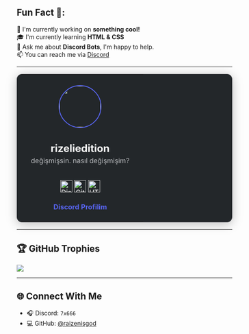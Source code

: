 ## Fun Fact 🎈:

🚀 I'm currently working on **something cool!**  
🎓 I'm currently learning **HTML & CSS**  
🤖 Ask me about **Discord Bots**, I'm happy to help.  
📫 You can reach me via [Discord](https://discord.com/users/355473219450437642)

---

<div align="center">
  <table style="border-radius: 12px; border: 1px solid #2f3136; background: #23272a; color: #fff; box-shadow: 0 4px 24px #0004;">
    <tr>
      <td style="padding: 24px 32px; text-align: center;">
        <img src="https://cdn.discordapp.com/avatars/355473219450437642/634ca5f51a9eb95daa9de7b5ef6fa2fd.png?size=128" width="96" style="border-radius: 50%; border: 2px solid #5865f2;">
        <h2 style="margin-bottom: 0;">rizeliedition</h2>
        <p style="margin-top: 4px; color: #b9bbbe;">değişmişsin. nasıl değişmişim?</p>
        <br>
        <!-- Rozetler -->
        <img src="https://cdn.jsdelivr.net/gh/edent/SuperTinyIcons/images/svg/discord.svg" width="28" title="Discord">
        <img src="https://cdn.jsdelivr.net/gh/edent/SuperTinyIcons/images/svg/github.svg" width="28" title="GitHub">
        <img src="https://cdn.jsdelivr.net/gh/edent/SuperTinyIcons/images/svg/html5.svg" width="28" title="HTML5">
        <!-- İstediğin kadar rozet ekleyebilirsin -->
        <br><br>
        <a href="https://discord.com/users/355473219450437642" style="color: #5865f2; text-decoration: none; font-weight: bold;" target="_blank">
          Discord Profilim
        </a>
      </td>
    </tr>
  </table>
</div>

---

## 🏆 GitHub Trophies

[![](https://github-profile-trophy.vercel.app/?username=bizsizibulurzz&theme=darkhub&no-frame=true&no-bg=true&margin-w=5)](https://github.com/ryo-ma/github-profile-trophy)

---

## 🌐 Connect With Me

- 🎧 Discord: `7x666`
- 💻 GitHub: [@raizenisgod](https://github.com/raizenisgod)
